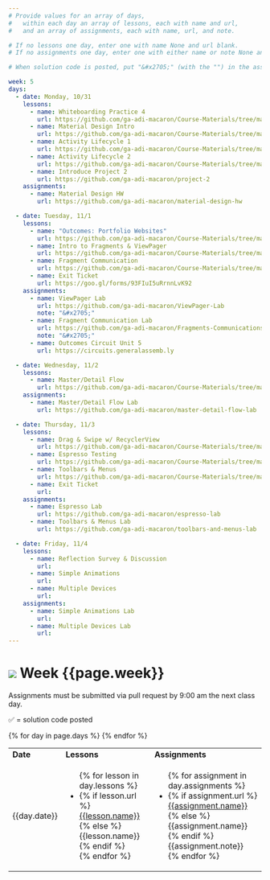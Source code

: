 ```yaml
---
# Provide values for an array of days,
#   within each day an array of lessons, each with name and url,
#   and an array of assignments, each with name, url, and note.

# If no lessons one day, enter one with name None and url blank.
# If no assignments one day, enter one with either name or note None and url blank.

# When solution code is posted, put "&#x2705;" (with the "") in the assignment's note.

week: 5
days:
  - date: Monday, 10/31
    lessons:
      - name: Whiteboarding Practice 4
        url: https://github.com/ga-adi-macaron/Course-Materials/tree/master/lessons/computer-science-and-interview-prep/whiteboarding-practice-4
      - name: Material Design Intro
        url: https://github.com/ga-adi-macaron/Course-Materials/tree/master/lessons/user-interface/material-design-intro
      - name: Activity Lifecycle 1
        url: https://github.com/ga-adi-macaron/Course-Materials/tree/master/lessons/activities-and-fragments/activity-life-cycle-1-lesson
      - name: Activity Lifecycle 2
        url: https://github.com/ga-adi-macaron/Course-Materials/tree/master/lessons/activities-and-fragments/activity-life-cycle-2-lesson
      - name: Introduce Project 2
        url: https://github.com/ga-adi-macaron/project-2
    assignments:
      - name: Material Design HW
        url: https://github.com/ga-adi-macaron/material-design-hw

  - date: Tuesday, 11/1
    lessons:
      - name: "Outcomes: Portfolio Websites"
        url: https://github.com/ga-adi-macaron/Course-Materials/tree/master/lessons/outcomes/portfolio-website
      - name: Intro to Fragments & ViewPager
        url: https://github.com/ga-adi-macaron/Course-Materials/tree/master/lessons/activities-and-fragments/fragments-1-lesson
      - name: Fragment Communication
        url: https://github.com/ga-adi-macaron/Course-Materials/tree/master/lessons/activities-and-fragments/fragments-2-lesson
      - name: Exit Ticket
        url: https://goo.gl/forms/93FIuI5uRrnnLvK92
    assignments:
      - name: ViewPager Lab
        url: https://github.com/ga-adi-macaron/ViewPager-Lab
        note: "&#x2705;"
      - name: Fragment Communication Lab
        url: https://github.com/ga-adi-macaron/Fragments-Communications-Lab
        note: "&#x2705;"
      - name: Outcomes Circuit Unit 5
        url: https://circuits.generalassemb.ly

  - date: Wednesday, 11/2
    lessons:
      - name: Master/Detail Flow
        url: https://github.com/ga-adi-macaron/Course-Materials/tree/master/lessons/activities-and-fragments/master-detail-flow
    assignments:
      - name: Master/Detail Flow Lab
        url: https://github.com/ga-adi-macaron/master-detail-flow-lab

  - date: Thursday, 11/3
    lessons:
      - name: Drag & Swipe w/ RecyclerView
        url: https://github.com/ga-adi-macaron/Course-Materials/tree/master/lessons/user-interface/drag-and-swipe-with-recyclerview
      - name: Espresso Testing
        url: https://github.com/ga-adi-macaron/Course-Materials/tree/master/lessons/android-technologies-and-services/espresso-lesson
      - name: Toolbars & Menus
        url: https://github.com/ga-adi-macaron/Course-Materials/tree/master/lessons/user-interface/toolbars-and-menus-lesson
      - name: Exit Ticket
        url: 
    assignments:
      - name: Espresso Lab
        url: https://github.com/ga-adi-macaron/espresso-lab
      - name: Toolbars & Menus Lab
        url: https://github.com/ga-adi-macaron/toolbars-and-menus-lab

  - date: Friday, 11/4
    lessons:
      - name: Reflection Survey & Discussion
        url: 
      - name: Simple Animations
        url:
      - name: Multiple Devices
        url:
    assignments:
      - name: Simple Animations Lab
        url:
      - name: Multiple Devices Lab
        url:
---
```


# ![](https://ga-dash.s3.amazonaws.com/production/assets/logo-9f88ae6c9c3871690e33280fcf557f33.png) Week {{page.week}}

Assignments must be submitted via pull request by 9:00 am the next class day.

&#x2705; = solution code posted

<table>
<tr><td><b>Date</b></td><td><b>Lessons</b></td><td><b>Assignments</b></td></tr>
{% for day in page.days %}
  <tr>
    <td>{{day.date}}</td>
    <td><ul>{% for lesson in day.lessons %}
      <li>{% if lesson.url %}
        <a href="{{lesson.url}}">{{lesson.name}}</a>
      {% else %}
        {{lesson.name}}
      {% endif %}</li>
    {% endfor %}</ul></td>
    <td><ul>{% for assignment in day.assignments %}
      <li>{% if assignment.url %}
        <a href="{{assignment.url}}">{{assignment.name}}</a>
      {% else %}
        {{assignment.name}}
      {% endif %}{{assignment.note}}</li>
    {% endfor %}</ul></td>
  </tr>
{% endfor %}
</table>
